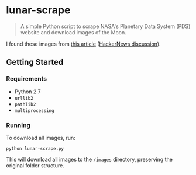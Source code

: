 # lunar-scrape
> A simple Python script to scrape NASA's Planetary Data System (PDS) website and download images of the Moon.

I found these images from [this article](http://www.worldofindie.co.uk/?p=682) ([HackerNews discussion](https://news.ycombinator.com/item?id=17311005)).

## Getting Started

### Requirements

* Python 2.7
* `urllib2`
* `pathlib2`
* `multiprocessing`

### Running

To download all images, run:
```
python lunar-scrape.py
```

This will download all images to the `/images` directory, preserving the original folder structure.
